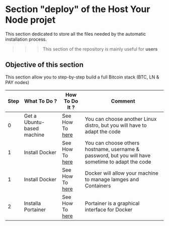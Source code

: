 Section "deploy" of the Host Your Node projet
==

This section dedicated to store all the files needed by the automatic installation process.

>>> This section of the repository is mainly useful for __users__

Objective of this section
-
This section allow you to step-by-step build a full Bitcoin stack (BTC, LN & PAY nodes)

<table>
    <thead>
        <tr>
            <th>Step</th>
            <th>What To Do ?</th>
            <th>How To Do It ?</th>
            <th>Comment</th>
        </tr>
    </thead>
    <tbody>
        <tr>
            <td>0</td>
            <td>Get a Ubuntu-based machine</td>
            <td>See How To <a href="https://github.com/babonet13/HostYourNode/blob/master/deploy/0_GetTheMachine.md">here</a></td>
            <td>You can choose another Linux distro, but you will have to adapt the code</td>
        </tr>
        <tr>
            <td>1</td>
            <td>Install Docker</td>
            <td>See How To <a href="https://github.com/babonet13/HostYourNode/blob/master/deploy/1_PrepareTheMachine.md">here</a></td>
            <td>You can choose others hostname, username & password, but you will have sometime to adapt the code</td>
        </tr>
        <tr>
            <td>1</td>
            <td>Install Docker</td>
            <td>See How To <a href="https://github.com/babonet13/HostYourNode/blob/master/deploy/2_InstallDocker.md">here</a></td>
            <td>Docker will allow your machine to manage Iamges and Containers</td>
        </tr>
        <tr>
            <td>2</td>
            <td>Installa Portainer</td>
            <td>See How To <a href="https://github.com/babonet13/HostYourNode/blob/master/deploy/3_InstallPortainer.md">here</a></td>
            <td>Portainer is a graphical interface for Docker</td>
        </tr>
    </tbody>
</table>
